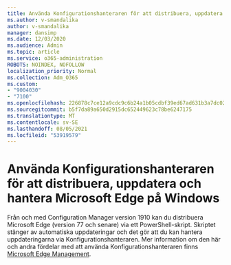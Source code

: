 ```yaml
---
title: Använda Konfigurationshanteraren för att distribuera, uppdatera och hantera Microsoft Edge på Windows
ms.author: v-smandalika
author: v-smandalika
manager: dansimp
ms.date: 12/03/2020
ms.audience: Admin
ms.topic: article
ms.service: o365-administration
ROBOTS: NOINDEX, NOFOLLOW
localization_priority: Normal
ms.collection: Adm_O365
ms.custom:
- "9004030"
- "7100"
ms.openlocfilehash: 226878c7ce12a9cdc9c6b24a1b05cdbf39ed67ad631b3a7dc02bbe0d7d6b91a2
ms.sourcegitcommit: b5f7da89a650d2915dc652449623c78be6247175
ms.translationtype: MT
ms.contentlocale: sv-SE
ms.lasthandoff: 08/05/2021
ms.locfileid: "53919579"
---
```

# <a name="use-configuration-manager-to-deploy-update-and-manage-microsoft-edge-on-windows"></a>Använda Konfigurationshanteraren för att distribuera, uppdatera och hantera Microsoft Edge på Windows

Från och med Configuration Manager version 1910 kan du distribuera Microsoft Edge (version 77 och senare) via ett PowerShell-skript. Skriptet stänger av automatiska uppdateringar och det gör att du kan hantera uppdateringarna via Konfigurationshanteraren. Mer information om den här och andra fördelar med att använda Konfigurationshanteraren finns [Microsoft Edge Management](https://docs.microsoft.com/mem/configmgr/apps/deploy-use/deploy-edge?).
